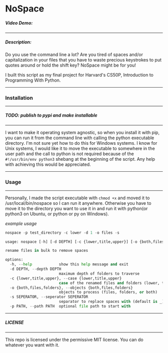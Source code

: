 # NoSpace
##### Video Demo: <URL HERE>
---
##### Description:
Do you use the command line a lot? Are you tired of spaces and/or capitalization 
in your files that you have to waste precious keystrokes to put quotes around or
hold the shift key?
NoSpace might be for you!

I built this script as my final project for Harvard's CS50P, Introduction to 
Programming With Python.

---
### Installation
---
##### TODO: publish to pypi and make installable
---
I want to make it operating system agnostic, so when you install it with pip,
you can run it from the command line with calling the python executable directory.
I'm not sure yet how to do this for Windows systems. I know for Unix systems,
I would like it to move the executable to somewhere in the user path and the call to python is not required 
because of the `#!/usr/bin/env python3` shebang at the beginning of the script.
Any help with achieving this would be appreciated.

---
### Usage
---
Personally, I made the script executable with `chmod +x` and 
moved it to /usr/local/bin/nospace
so I can run it anywhere. Otherwise you have to move it to the directory you want to 
use it in and run it with python(or python3 on Ubuntu, or python or py on Windows).

_example usage_
```py
nospace -p test_directory -c lower -d 1 -o files -s
```

```py
usage: nospace [-h] [-d DEPTH] [-c {lower,title,upper}] [-o {both,files,folders}] [-s SEPERATOR] [-p PATH]

rename files in bulk to remove spaces

options:
  -h, --help            show this help message and exit
  -d DEPTH, --depth DEPTH
                        maximum depth of folders to traverse
  -c {lower,title,upper}, --case {lower,title,upper}
                        case of the renamed files and folders (lower, title, or upper)
  -o {both,files,folders}, --objects {both,files,folders}
                        objects to process (files, folders, or both)
  -s SEPERATOR, --seperator SEPERATOR
                        separator to replace spaces with (default is _)
  -p PATH, --path PATH  optional file path to start with
```
---
##### LICENSE

---
This repo is licensed under the permissive MIT license.  You can do whatever you want with it.
